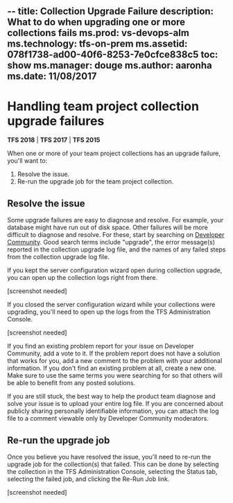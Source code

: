 --
title: Collection Upgrade Failure
description: What to do when upgrading one or more collections fails
ms.prod: vs-devops-alm
ms.technology: tfs-on-prem
ms.assetid: 078f1738-ad00-40f6-8253-7e0cfce838c5
toc: show
ms.manager: douge
ms.author: aaronha
ms.date: 11/08/2017
---

# Handling team project collection upgrade failures

**TFS 2018** | **TFS 2017** | **TFS 2015**

When one or more of your team project collections has an upgrade failure,
you'll want to:

1. Resolve the issue.
2. Re-run the upgrade job for the team project collection.

## Resolve the issue

Some upgrade failures are easy to diagnose and resolve. For example, your
database might have run out of disk space. Other failures will be more 
difficult to diagnose and resolve. For these, start by searching on
[Developer Community](https://developercommunity.visualstudio.com/spaces/22/index.html).
Good search terms include "upgrade", the error message(s) reported in the
collection upgrade log file, and the names of any failed steps from the 
collection upgrade log file.

If you kept the server configuration wizard open during collection upgrade, you can 
open up the collection logs right from there.

[screenshot needed]

If you closed the server configuration wizard while your collections were
upgrading, you'll need to open up the logs from the TFS Administration Console.

[screenshot needed]

If you find an existing problem report for your issue on Developer Community, add a vote to 
it. If the problem report does not have a solution that works for you, add a new comment
to the problem with your additional information. If you don't find an existing problem at 
all, create a new one. Make sure to use the same terms you were searching for so that
others will be able to benefit from any posted solutions.
 
If you are still stuck, the best way to help the product team diagnose and solve your 
issue is to upload your entire log file. If you are concerned about publicly sharing personally 
identifiable information, you can attach the log file to a comment viewable only by Developer 
Community moderators. 

## Re-run the upgrade job

Once you believe you have resolved the issue, you'll need to re-run the upgrade job
for the collection(s) that failed. This can be done by selecting the collection in the
TFS Administration Console, selecting the Status tab, selecting the failed job, and
clicking the Re-Run Job link.

[screenshot needed]